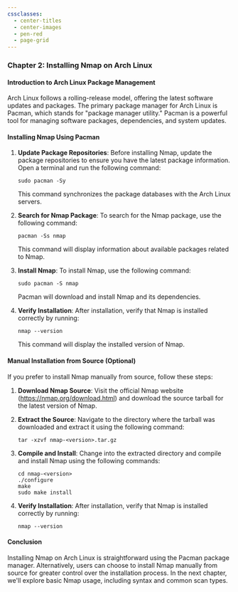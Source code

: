 ```yaml
---
cssclasses:
  - center-titles
  - center-images
  - pen-red
  - page-grid
---
```

### Chapter 2: Installing Nmap on Arch Linux

#### Introduction to Arch Linux Package Management
Arch Linux follows a rolling-release model, offering the latest software updates and packages. The primary package manager for Arch Linux is Pacman, which stands for "package manager utility." Pacman is a powerful tool for managing software packages, dependencies, and system updates.

#### Installing Nmap Using Pacman
1. **Update Package Repositories**: Before installing Nmap, update the package repositories to ensure you have the latest package information. Open a terminal and run the following command:
   ```
   sudo pacman -Sy
   ```
   This command synchronizes the package databases with the Arch Linux servers.

2. **Search for Nmap Package**: To search for the Nmap package, use the following command:
   ```
   pacman -Ss nmap
   ```
   This command will display information about available packages related to Nmap.

3. **Install Nmap**: To install Nmap, use the following command:
   ```
   sudo pacman -S nmap
   ```
   Pacman will download and install Nmap and its dependencies.

4. **Verify Installation**: After installation, verify that Nmap is installed correctly by running:
   ```
   nmap --version
   ```
   This command will display the installed version of Nmap.

#### Manual Installation from Source (Optional)
If you prefer to install Nmap manually from source, follow these steps:

1. **Download Nmap Source**: Visit the official Nmap website (https://nmap.org/download.html) and download the source tarball for the latest version of Nmap.

2. **Extract the Source**: Navigate to the directory where the tarball was downloaded and extract it using the following command:
   ```
   tar -xzvf nmap-<version>.tar.gz
   ```

3. **Compile and Install**: Change into the extracted directory and compile and install Nmap using the following commands:
   ```
   cd nmap-<version>
   ./configure
   make
   sudo make install
   ```

4. **Verify Installation**: After installation, verify that Nmap is installed correctly by running:
   ```
   nmap --version
   ```

#### Conclusion
Installing Nmap on Arch Linux is straightforward using the Pacman package manager. Alternatively, users can choose to install Nmap manually from source for greater control over the installation process. In the next chapter, we'll explore basic Nmap usage, including syntax and common scan types.